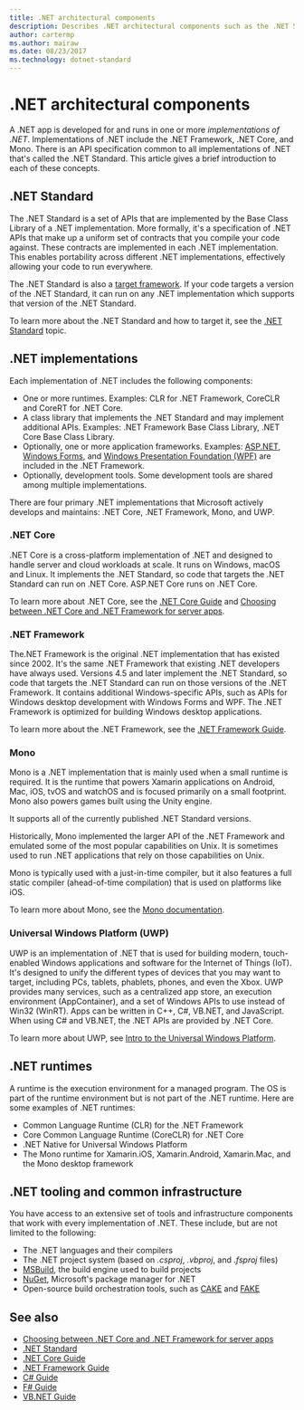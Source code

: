 ```yaml
---
title: .NET architectural components
description: Describes .NET architectural components such as the .NET Standard, .NET implementations, .NET runtimes, and tooling.
author: cartermp
ms.author: mairaw
ms.date: 08/23/2017
ms.technology: dotnet-standard
---
```

# .NET architectural components

A .NET app is developed for and runs in one or more *implementations of .NET*.  Implementations of .NET include the .NET Framework, .NET Core, and Mono. There is an API specification common to all implementations of .NET that's called the .NET Standard. This article gives a brief introduction to each of these concepts.

## .NET Standard

The .NET Standard is a set of APIs that are implemented by the Base Class Library of a .NET implementation. More formally, it's a specification of .NET APIs that make up a uniform set of contracts that you compile your code against. These contracts are implemented in each .NET implementation. This enables portability across different .NET implementations, effectively allowing your code to run everywhere.

The .NET Standard is also a [target framework](glossary.md#target-framework). If your code targets a version of the .NET Standard, it can run on any .NET implementation which supports that version of the .NET Standard.

To learn more about the .NET Standard and how to target it, see the [.NET Standard](net-standard.md) topic.

## .NET implementations

Each implementation of .NET includes the following components:

- One or more runtimes. Examples: CLR for .NET Framework, CoreCLR and CoreRT for .NET Core.
- A class library that implements the .NET Standard and may implement additional APIs. Examples: .NET Framework Base Class Library, .NET Core Base Class Library.
- Optionally, one or more application frameworks. Examples: [ASP.NET](https://www.asp.net/), [Windows Forms](../framework/winforms/windows-forms-overview.md), and [Windows Presentation Foundation (WPF)](../framework/wpf/index.md) are included in the .NET Framework.
- Optionally, development tools. Some development tools are shared among multiple implementations.

There are four primary .NET implementations that Microsoft actively develops and maintains: .NET Core, .NET Framework, Mono, and UWP.

### .NET Core

.NET Core is a cross-platform implementation of .NET and designed to handle server and cloud workloads at scale. It runs on Windows, macOS and Linux. It implements the .NET Standard, so code that targets the .NET Standard can run on .NET Core. ASP.NET Core runs on .NET Core. 

To learn more about .NET Core, see the [.NET Core Guide](../core/index.md) and [Choosing between .NET Core and .NET Framework for server apps](choosing-core-framework-server.md).

### .NET Framework

The.NET Framework is the original .NET implementation that has existed since 2002. It's the same .NET Framework that existing .NET developers have always used. Versions 4.5 and later implement the .NET Standard, so code that targets the .NET Standard can run on those versions of the .NET Framework. It contains additional Windows-specific APIs, such as APIs for Windows desktop development with Windows Forms and WPF. The .NET Framework is optimized for building Windows desktop applications.

To learn more about the .NET Framework, see the [.NET Framework Guide](../framework/index.md).

### Mono

Mono is a .NET implementation that is mainly used when a small runtime is required. It is the runtime that powers Xamarin applications on Android, Mac, iOS, tvOS and watchOS and is focused primarily on a small footprint. Mono also powers games built using the Unity engine.

It supports all of the currently published .NET Standard versions.

Historically, Mono implemented the larger API of the .NET Framework and emulated some of the most popular capabilities on Unix. It is sometimes used to run .NET applications that rely on those capabilities on Unix.

Mono is typically used with a just-in-time compiler, but it also features a full static compiler (ahead-of-time compilation) that is used on platforms like iOS.

To learn more about Mono, see the [Mono documentation](https://www.mono-project.com/docs/).

### Universal Windows Platform (UWP)

UWP is an implementation of .NET that is used for building modern, touch-enabled Windows applications and software for the Internet of Things (IoT). It's designed to unify the different types of devices that you may want to target, including PCs, tablets, phablets, phones, and even the Xbox. UWP provides many services, such as a centralized app store, an execution environment (AppContainer), and a set of Windows APIs to use instead of Win32 (WinRT). Apps can be written in C++, C#, VB.NET, and JavaScript. When using C# and VB.NET, the .NET APIs are provided by .NET Core.

To learn more about UWP, see [Intro to the Universal Windows Platform](/windows/uwp/get-started/universal-application-platform-guide).

## .NET runtimes

A runtime is the execution environment for a managed program. The OS is part of the runtime environment but is not part of the .NET runtime. Here are some examples of .NET runtimes:

- Common Language Runtime (CLR) for the .NET Framework
- Core Common Language Runtime (CoreCLR) for .NET Core
- .NET Native for Universal Windows Platform 
- The Mono runtime for Xamarin.iOS, Xamarin.Android, Xamarin.Mac, and the Mono desktop framework

## .NET tooling and common infrastructure

You have access to an extensive set of tools and infrastructure components that work with every implementation of .NET. These include, but are not limited to the following:

- The .NET languages and their compilers
- The .NET project system (based on *.csproj*, *.vbproj*, and *.fsproj* files)
- [MSBuild](/visualstudio/msbuild/msbuild), the build engine used to build projects
- [NuGet](/nuget/), Microsoft's package manager for .NET
- Open-source build orchestration tools, such as [CAKE](https://cakebuild.net/) and [FAKE](https://fake.build/)

## See also

- [Choosing between .NET Core and .NET Framework for server apps](choosing-core-framework-server.md)   
- [.NET Standard](net-standard.md)  
- [.NET Core Guide](../core/index.md)  
- [.NET Framework Guide](../framework/index.md)  
- [C# Guide](../csharp/index.md)  
- [F# Guide](../fsharp/index.md)  
- [VB.NET Guide](../visual-basic/index.md)  
